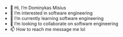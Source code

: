 - 👋 Hi, I’m Dominykas Misius
- 👀 I’m interested in software engineering
- 🌱 I’m currently learning software engineering
- 💞️ I’m looking to collaborate on software engineering
- 📫 How to reach me message me lol

<!---
D0m1s/D0m1s is a ✨ special ✨ repository because its `README.md` (this file) appears on your GitHub profile.
You can click the Preview link to take a look at your changes.
--->
